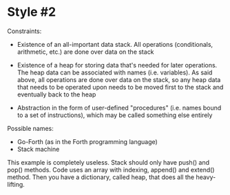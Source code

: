 Style #2
==============================

Constraints:

- Existence of an all-important data stack. All operations
  (conditionals, arithmetic, etc.) are done over data on the stack

- Existence of a heap for storing data that's needed for later
  operations. The heap data can be associated with names
  (i.e. variables). As said above, all operations are done over
  data on the stack, so any heap data that needs to be operated upon
  needs to be moved first to the stack and eventually back to the heap

- Abstraction in the form of user-defined "procedures" (i.e. names
  bound to a set of instructions), which may be called something else
  entirely

Possible names:

- Go-Forth (as in the Forth programming language)
- Stack machine

This example is completely useless. Stack should only have push() and pop() methods.
Code uses an array with indexing, append() and extend() method.
Then you have a dictionary, called heap, that does all the heavy-lifting.

